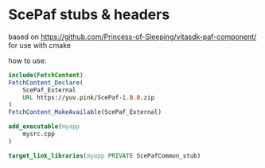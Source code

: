 # ScePaf stubs & headers

based on https://github.com/Princess-of-Sleeping/vitasdk-paf-component/
for use with cmake

how to use:
```cmake
include(FetchContent)
FetchContent_Declare(
    ScePaf_External
    URL https://yuv.pink/ScePaf-1.0.0.zip
)
FetchContent_MakeAvailable(ScePaf_External)

add_executable(myapp
    mysrc.cpp
)

target_link_libraries(myapp PRIVATE ScePafCommon_stub)
```